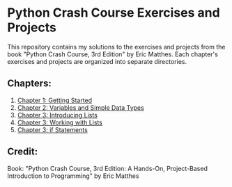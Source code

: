 # Python Crash Course Exercises and Projects

This repository contains my solutions to the exercises and projects from the book "Python Crash Course, 3rd Edition" by Eric Matthes. Each chapter's exercises and projects are organized into separate directories.

## Chapters:

1. [Chapter 1: Getting Started](chapter_01/)
2. [Chapter 2: Variables and Simple Data Types](chapter_02/)
3. [Chapter 3: Introducing Lists](chapter_03/)
4. [Chapter 3: Working with Lists](chapter_04/)
5. [Chapter 3: if Statements](chapter_05/)

## Credit:
Book: "Python Crash Course, 3rd Edition: A Hands-On, Project-Based Introduction to Programming" by Eric Matthes
